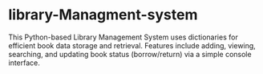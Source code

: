 # library-Managment-system
This Python-based Library Management System uses dictionaries for efficient book data storage and retrieval. Features include adding, viewing, searching, and updating book status (borrow/return) via a simple console interface.
